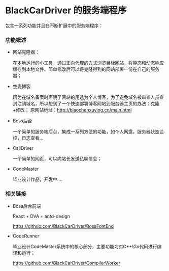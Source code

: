 # BlackCarDriver 的服务端程序

包含一系列功能并且在不断扩展中的服务端程序：

### 功能概述

- 网站克隆器：

  在本地运行的小工具，通过正向代理的方式浏览目标网站，将静态和动态响应缓存到本地文件。简单修改后可以将克隆得到的网站部署一份在自己的服务器；
  
- 空壳博客

  因为在域名备案时声明了网站的用途为个人博客，为了避免域名被审查人员查封注销域名，所以想到了一个快速部署博客网站到服务器主页的办法：克隆+修改；
  原网站地址：http://biaochenxuying.cn/main.html
  
- Boss后台

  一个简单的服务端后台，集成一系列方便的功能，如个人网盘，服务器状态监控，日志查看...
  
- CallDriver

  一个简单的网页，可以向站长发送私聊信息；
  
- CodeMaster

  毕业设计作品，开发中....
  
  

### 相关链接

- Boss后台前端

  React + DVA + antd-design 

  https://github.com/BlackCarDriver/BossFontEnd

- CodeRunner

  毕业设计CodeMaster系统中的核心部分，主要功能为对C++\Go代码进行编译和运行；

  https://github.com/BlackCarDriver/CompilerWorker

